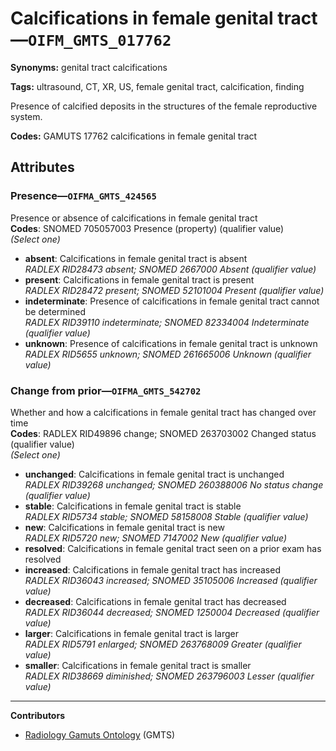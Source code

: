 # Calcifications in female genital tract—`OIFM_GMTS_017762`

**Synonyms:** genital tract calcifications

**Tags:** ultrasound, CT, XR, US, female genital tract, calcification, finding

Presence of calcified deposits in the structures of the female reproductive system.

**Codes:** GAMUTS 17762 calcifications in female genital tract

## Attributes

### Presence—`OIFMA_GMTS_424565`

Presence or absence of calcifications in female genital tract  
**Codes**: SNOMED 705057003 Presence (property) (qualifier value)  
*(Select one)*

- **absent**: Calcifications in female genital tract is absent  
_RADLEX RID28473 absent; SNOMED 2667000 Absent (qualifier value)_
- **present**: Calcifications in female genital tract is present  
_RADLEX RID28472 present; SNOMED 52101004 Present (qualifier value)_
- **indeterminate**: Presence of calcifications in female genital tract cannot be determined  
_RADLEX RID39110 indeterminate; SNOMED 82334004 Indeterminate (qualifier value)_
- **unknown**: Presence of calcifications in female genital tract is unknown  
_RADLEX RID5655 unknown; SNOMED 261665006 Unknown (qualifier value)_

### Change from prior—`OIFMA_GMTS_542702`

Whether and how a calcifications in female genital tract has changed over time  
**Codes**: RADLEX RID49896 change; SNOMED 263703002 Changed status (qualifier value)  
*(Select one)*

- **unchanged**: Calcifications in female genital tract is unchanged  
_RADLEX RID39268 unchanged; SNOMED 260388006 No status change (qualifier value)_
- **stable**: Calcifications in female genital tract is stable  
_RADLEX RID5734 stable; SNOMED 58158008 Stable (qualifier value)_
- **new**: Calcifications in female genital tract is new  
_RADLEX RID5720 new; SNOMED 7147002 New (qualifier value)_
- **resolved**: Calcifications in female genital tract seen on a prior exam has resolved  
- **increased**: Calcifications in female genital tract has increased  
_RADLEX RID36043 increased; SNOMED 35105006 Increased (qualifier value)_
- **decreased**: Calcifications in female genital tract has decreased  
_RADLEX RID36044 decreased; SNOMED 1250004 Decreased (qualifier value)_
- **larger**: Calcifications in female genital tract is larger  
_RADLEX RID5791 enlarged; SNOMED 263768009 Greater (qualifier value)_
- **smaller**: Calcifications in female genital tract is smaller  
_RADLEX RID38669 diminished; SNOMED 263796003 Lesser (qualifier value)_

---

**Contributors**

- [Radiology Gamuts Ontology](https://gamuts.net/) (GMTS)